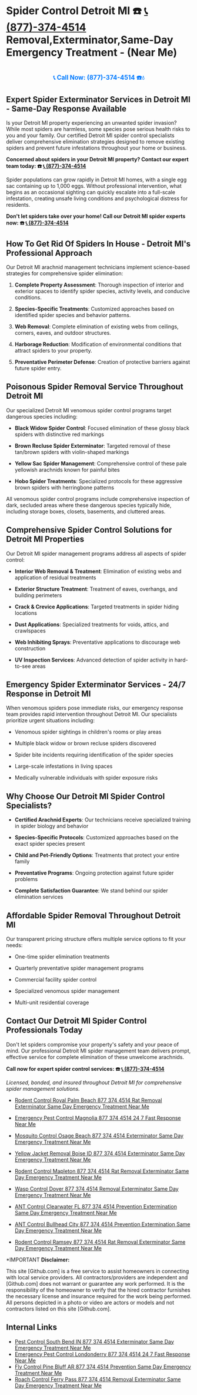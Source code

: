 # Spider Control Detroit MI ☎️ [📞 (877)-374-4514](https://pest-control-4514.netlify.app) Removal,Exterminator,Same-Day Emergency Treatment - (Near Me)
# 

<p align="center" style="font-size: 1.2em; font-weight: bold; margin: 20px 0;">
  <a href="https://pest-control-4514.netlify.app" target="_blank" style="color: #007BFF; text-decoration: none;">📞 Call Now: (877)-374-4514 ☎️💧</a>
</p>

## Expert Spider Exterminator Services in Detroit MI - Same-Day Response Available

Is your Detroit MI property experiencing an unwanted spider invasion? While most spiders are harmless, some species pose serious health risks to you and your family. Our certified Detroit MI spider control specialists deliver comprehensive elimination strategies designed to remove existing spiders and prevent future infestations throughout your home or business.

**Concerned about spiders in your Detroit MI property? Contact our expert team today: ☎️ [📞 (877)-374-4514](https://pest-control-4514.netlify.app)**

Spider populations can grow rapidly in Detroit MI homes, with a single egg sac containing up to 1,000 eggs. Without professional intervention, what begins as an occasional sighting can quickly escalate into a full-scale infestation, creating unsafe living conditions and psychological distress for residents.

**Don't let spiders take over your home! Call our Detroit MI spider experts now: ☎️ [📞 (877)-374-4514](https://pest-control-4514.netlify.app)**

## How To Get Rid Of Spiders In House - Detroit MI's Professional Approach

Our Detroit MI arachnid management technicians implement science-based strategies for comprehensive spider elimination:

1. **Complete Property Assessment**: Thorough inspection of interior and exterior spaces to identify spider species, activity levels, and conducive conditions.

2. **Species-Specific Treatments**: Customized approaches based on identified spider species and behavior patterns.

3. **Web Removal**: Complete elimination of existing webs from ceilings, corners, eaves, and outdoor structures.

4. **Harborage Reduction**: Modification of environmental conditions that attract spiders to your property.

5. **Preventative Perimeter Defense**: Creation of protective barriers against future spider entry.

## Poisonous Spider Removal Service Throughout Detroit MI

Our specialized Detroit MI venomous spider control programs target dangerous species including:

- **Black Widow Spider Control**: Focused elimination of these glossy black spiders with distinctive red markings

- **Brown Recluse Spider Exterminator**: Targeted removal of these tan/brown spiders with violin-shaped markings

- **Yellow Sac Spider Management**: Comprehensive control of these pale yellowish arachnids known for painful bites

- **Hobo Spider Treatments**: Specialized protocols for these aggressive brown spiders with herringbone patterns

All venomous spider control programs include comprehensive inspection of dark, secluded areas where these dangerous species typically hide, including storage boxes, closets, basements, and cluttered areas.

## Comprehensive Spider Control Solutions for Detroit MI Properties

Our Detroit MI spider management programs address all aspects of spider control:

- **Interior Web Removal & Treatment**: Elimination of existing webs and application of residual treatments

- **Exterior Structure Treatment**: Treatment of eaves, overhangs, and building perimeters

- **Crack & Crevice Applications**: Targeted treatments in spider hiding locations

- **Dust Applications**: Specialized treatments for voids, attics, and crawlspaces

- **Web Inhibiting Sprays**: Preventative applications to discourage web construction

- **UV Inspection Services**: Advanced detection of spider activity in hard-to-see areas

## Emergency Spider Exterminator Services - 24/7 Response in Detroit MI

When venomous spiders pose immediate risks, our emergency response team provides rapid intervention throughout Detroit MI. Our specialists prioritize urgent situations including:

- Venomous spider sightings in children's rooms or play areas

- Multiple black widow or brown recluse spiders discovered

- Spider bite incidents requiring identification of the spider species

- Large-scale infestations in living spaces

- Medically vulnerable individuals with spider exposure risks

## Why Choose Our Detroit MI Spider Control Specialists?

- **Certified Arachnid Experts**: Our technicians receive specialized training in spider biology and behavior

- **Species-Specific Protocols**: Customized approaches based on the exact spider species present

- **Child and Pet-Friendly Options**: Treatments that protect your entire family

- **Preventative Programs**: Ongoing protection against future spider problems

- **Complete Satisfaction Guarantee**: We stand behind our spider elimination services

## Affordable Spider Removal Throughout Detroit MI

Our transparent pricing structure offers multiple service options to fit your needs:

- One-time spider elimination treatments

- Quarterly preventative spider management programs

- Commercial facility spider control

- Specialized venomous spider management

- Multi-unit residential coverage

## Contact Our Detroit MI Spider Control Professionals Today

Don't let spiders compromise your property's safety and your peace of mind. Our professional Detroit MI spider management team delivers prompt, effective service for complete elimination of these unwelcome arachnids.

**Call now for expert spider control services: ☎️ [📞 (877)-374-4514](https://pest-control-4514.netlify.app)**

*Licensed, bonded, and insured throughout Detroit MI for comprehensive spider management solutions.*


- [Rodent Control Royal Palm Beach 877 374 4514 Rat Removal Exterminator Same Day Emergency Treatment Near Me](https://github.com/allyoucaneatsushiin/plumbing-texas/blob/main/Rodent-Control-Royal-Palm-Beach-877-374-4514-Rat-Removal-Exterminator-Same-Day-Emergency-Treatment-Near-Me.md)
- [Emergency Pest Control Magnolia 877 374 4514 24 7 Fast Response Near Me](https://github.com/allyoucaneatsushiin/plumbing-texas/blob/main/Emergency-Pest-Control-Magnolia-877-374-4514-24-7-Fast-Response-Near-Me.md)
- [Mosquito Control Osage Beach 877 374 4514 Exterminator Same Day Emergency Treatment Near Me](https://github.com/allyoucaneatsushiin/plumbing-texas/blob/main/Mosquito-Control-Osage-Beach-877-374-4514-Exterminator-Same-Day-Emergency-Treatment-Near-Me.md)


- [Yellow Jacket Removal Boise ID 877 374 4514 Exterminator Same Day Emergency Treatment Near Me](https://github.com/allyoucaneatsushiin/plumbing-texas/blob/main/Yellow-Jacket-Removal-Boise-ID-877-374-4514-Exterminator-Same-Day-Emergency-Treatment-Near-Me.md)
- [Rodent Control Mapleton 877 374 4514 Rat Removal Exterminator Same Day Emergency Treatment Near Me](https://github.com/allyoucaneatsushiin/plumbing-texas/blob/main/Rodent-Control-Mapleton-877-374-4514-Rat-Removal-Exterminator-Same-Day-Emergency-Treatment-Near-Me.md)
- [Wasp Control Dover 877 374 4514 Removal Exterminator Same Day Emergency Treatment Near Me](https://github.com/allyoucaneatsushiin/plumbing-texas/blob/main/Wasp-Control-Dover-877-374-4514-Removal-Exterminator-Same-Day-Emergency-Treatment-Near-Me.md)


- [ANT Control Clearwater FL 877 374 4514 Prevention Extermination Same Day Emergency Treatment Near Me](https://github.com/allyoucaneatsushiin/plumbing-texas/blob/main/ANT-Control-Clearwater-FL-877-374-4514-Prevention-Extermination-Same-Day-Emergency-Treatment-Near-Me.md)
- [ANT Control Bullhead City 877 374 4514 Prevention Extermination Same Day Emergency Treatment Near Me](https://github.com/allyoucaneatsushiin/plumbing-texas/blob/main/ANT-Control-Bullhead-City-877-374-4514-Prevention-Extermination-Same-Day-Emergency-Treatment-Near-Me.md)
- [Rodent Control Ramsey 877 374 4514 Rat Removal Exterminator Same Day Emergency Treatment Near Me](https://github.com/allyoucaneatsushiin/plumbing-texas/blob/main/Rodent-Control-Ramsey-877-374-4514-Rat-Removal-Exterminator-Same-Day-Emergency-Treatment-Near-Me.md)


*IMPORTANT **Disclaimer:**  

This site [Github.com] is a free service to assist homeowners in connecting with local service providers. All contractors/providers are independent and [Github.com] does not warrant or guarantee any work performed. It is the responsibility of the homeowner to verify that the hired contractor furnishes the necessary license and insurance required for the work being performed. All persons depicted in a photo or video are actors or models and not contractors listed on this site [Github.com].


## Internal Links
- [Pest Control South Bend IN 877 374 4514 Exterminator Same Day Emergency Treatment Near Me](https://github.com/allyoucaneatsushiin/plumbing-texas/blob/main/Pest-Control-South-Bend-IN-877-374-4514-Exterminator-Same-Day-Emergency-Treatment-Near-Me.md)
- [Emergency Pest Control Londonderry 877 374 4514 24 7 Fast Response Near Me](https://github.com/allyoucaneatsushiin/plumbing-texas/blob/main/Emergency-Pest-Control-Londonderry-877-374-4514-24-7-Fast-Response-Near-Me.md)
- [Fly Control Pine Bluff AR 877 374 4514 Prevention Same Day Emergency Treatment Near Me](https://github.com/allyoucaneatsushiin/plumbing-texas/blob/main/Fly-Control-Pine-Bluff-AR-877-374-4514-Prevention-Same-Day-Emergency-Treatment-Near-Me.md)
- [Roach Control Ferry Pass 877 374 4514 Removal Exterminator Same Day Emergency Treatment Near Me](https://github.com/allyoucaneatsushiin/plumbing-texas/blob/main/Roach-Control-Ferry-Pass-877-374-4514-Removal-Exterminator-Same-Day-Emergency-Treatment-Near-Me.md)
